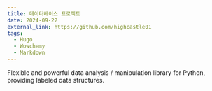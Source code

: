 ```yaml
---
title: 데이터베이스 프로젝트
date: 2024-09-22
external_link: https://github.com/highcastle01
tags:
  - Hugo
  - Wowchemy
  - Markdown
---
```


Flexible and powerful data analysis / manipulation library for Python, providing labeled data structures.

<!--more-->
